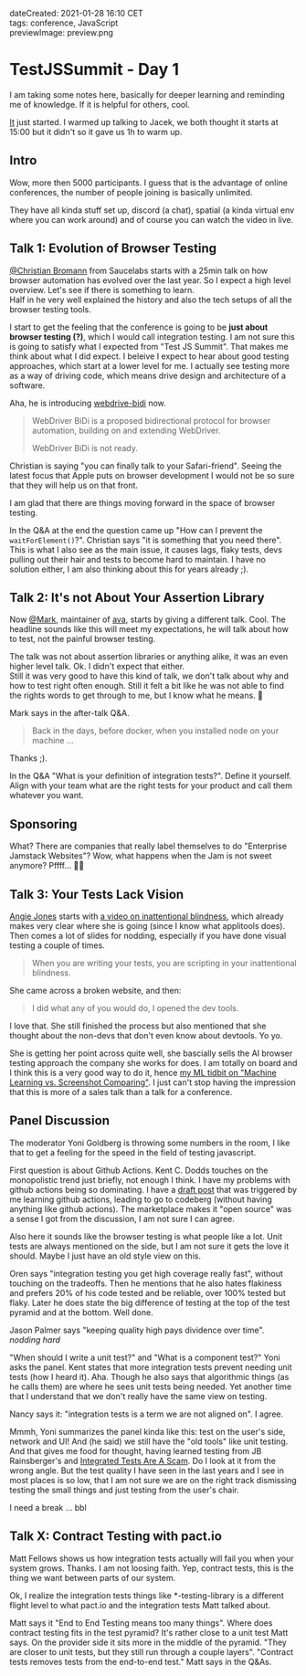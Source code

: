 dateCreated: 2021-01-28 16:10 CET  
tags: conference, JavaScript  
previewImage: preview.png  

# TestJSSummit - Day 1

I am taking some notes here, basically for deeper learning and reminding me of knowledge.
If it is helpful for others, cool.

[It](https://www.testjssummit.com/) 
just started. I warmed up talking to Jacek, we both thought it starts at 15:00
but it didn't so it gave us 1h to warm up.

## Intro

Wow, more then 5000 participants.
I guess that is the advantage of online conferences, the number of people joining
is basically unlimited.

They have all kinda stuff set up, discord (a chat), spatial (a kinda virtual env where you can work around)
and of course you can watch the video in live.

## Talk 1: Evolution of Browser Testing

[@Christian Bromann](https://twitter.com/bromann) 
from Saucelabs starts with a 25min talk on how browser 
automation has evolved over the last year. So I expect a high level overview.
Let's see if there is something to learn.  
Half in he very well explained the history and also the tech setups of all the browser
testing tools.

I start to get the feeling that the conference is going to be **just about browser testing (?)**,
which I would call integration testing. I am not sure this is going to satisfy what
I expected from "Test JS Summit". That makes me think about what I did expect.
I beleive I expect to hear about good testing approaches, which start at a lower level
for me. I actually see testing more as a way of driving code, which means drive design
and architecture of a software.

Aha, he is introducing [webdrive-bidi](https://github.com/w3c/webdriver-bidi) now.

> WebDriver BiDi is a proposed bidirectional protocol for browser automation, building on and extending WebDriver.
> 
> WebDriver BiDi is not ready.

Christian is saying "you can finally talk to your Safari-friend".
Seeing the latest focus that Apple puts on browser development I would not be so sure that
they will help us on that front.

I am glad that there are things moving forward in the space of browser testing.

In the Q&A at the end the question came up "How can I prevent the `waitForElement()`?".
Christian says "it is something that you need there".
This is what I also see as the main issue, it causes lags, flaky tests, devs pulling out their hair
and tests to become hard to maintain. I have no solution either, I am also thinking about this
for years already ;).

## Talk 2: It's not About Your Assertion Library

Now [@Mark](https://twitter.com/novemberborn),
maintainer of [ava](https://github.com/avajs/ava), 
starts by giving a different talk. Cool.
The headline sounds like this will meet my expectations, he will talk about how to test,
not the painful browser testing.

The talk was not about assertion libraries or anything alike, it was an even higher
level talk. Ok. I didn't expect that either.  
Still it was very good to have this kind of talk, we don't talk about why and how to test
right often enough. Still it felt a bit like he was not able to find the rights words
to get through to me, but I know what he means. 🤔

Mark says in the after-talk Q&A.

> Back in the days, before docker, when you installed node on your machine ...

Thanks ;).

In the Q&A "What is your definition of integration tests?".
Define it yourself. Align with your team what are the right tests for your product
and call them whatever you want.

## Sponsoring

What? There are companies that really label themselves to do 
"Enterprise Jamstack Websites"? Wow, what happens when the Jam is not sweet anymore?
Pffff... 🤷🏽

## Talk 3: Your Tests Lack Vision

[Angie Jones](https://twitter.com/techgirl1908)
starts with [a video on inattentional blindness](https://www.youtube.com/watch?v=ubNF9QNEQLA&t=15s), 
which already makes very clear where she is going (since I know what applitools does).
Then comes a lot of slides for nodding, especially if you have done visual testing a couple 
of times.

> When you are writing your tests, you are scripting in your inattentional blindness.

She came across a broken website, and then:
> I did what any of you would do, I opened the dev tools.

I love that. She still finished the process but also mentioned that she thought
about the non-devs that don't even know about devtools. Yo yo.

She is getting her point across quite well, she bascially sells the AI browser testing
approach the company she works for does. I am totally on board and I think this
is a very good way to do it, hence 
[my ML tidbit on "Machine Learning vs. Screenshot Comparing"](/tidbits/2020/08/machine-learning-vs-screenshot-comparing/).
I just can't stop having the impression that this is more of a sales talk
than a talk for a conference.

## Panel Discussion 

The moderator Yoni Goldberg is throwing some numbers in the room, I like that to
get a feeling for the speed in the field of testing javascript.

First question is about Github Actions. Kent C. Dodds touches on the monopolistic
trend just briefly, not enough I think. I have my problems with github actions being
so dominating. I have a [draft post](/blog/2020/06/26-why-move-to-codeberg/) 
that was triggered by me learning github actions,
leading to go to codeberg (without having anything like github actions).
The marketplace makes it "open source" was a sense I got from the discussion, I am not
sure I can agree.

Also here it sounds like the browser testing is what people like a lot.
Unit tests are always mentioned on the side, but I am not sure it gets the love
it should. Maybe I just have an old style view on this.

Oren says "integration testing you get high coverage really fast", without
touching on the tradeoffs. Then he mentions that he also hates flakiness and
prefers 20% of his code tested and be reliable, over 100% tested but flaky.
Later he does state the big difference of testing at the top of the test pyramid
and at the bottom. Well done.

Jason Palmer says "keeping quality high pays dividence over time". *nodding hard*

"When should I write a unit test?" and "What is a component test?" Yoni asks the panel.
Kent states that more integration tests prevent needing unit tests (how I heard it). Aha.
Though he also says that algorithmic things (as he calls them) are 
where he sees unit tests being needed.
Yet another time that I understand that we don't really have the same view
on testing.

Nancy says it: "integration tests is a term we are not aligned on". I agree.

Mmmh, Yoni summarizes the panel kinda like this: test on the user's side, 
network and UI! And (he said) we still have the "old tools" like 
unit testing.
And that gives me food for thought, having learned testing from 
JB Rainsberger's and
[Integrated Tests Are A Scam](https://www.youtube.com/watch?v=VDfX44fZoMc).
Do I look at it from the wrong angle. But the test quality I have seen 
in the last years and I see in most places is so low, that I am not sure
we are on the right track dismissing testing the small things and just 
testing from the user's chair.

I need a break ... bbl

## Talk X: Contract Testing with pact.io

Matt Fellows shows us how integration tests actually will fail you when your system grows.
Thanks. I am not loosing faith.
Yep, contract tests, this is the thing we want between parts of our system.

Ok, I realize the integration tests things like *-testing-library
is a different flight level to what pact.io and the integration tests Matt talked about.

Matt says it "End to End Testing means too many things".
Where does contract testing fits in the test pyramid? It's rather close to a 
unit test Matt says. On the provider side it sits more in the middle of the pyramid.
"They are closer to unit tests, but they still run through a couple layers".
"Contract tests removes tests from the end-to-end test." Matt says in the Q&As.
